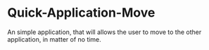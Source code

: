 Quick-Application-Move
======================

An simple application, that will allows the user to move to the other application, in matter of no time. 
